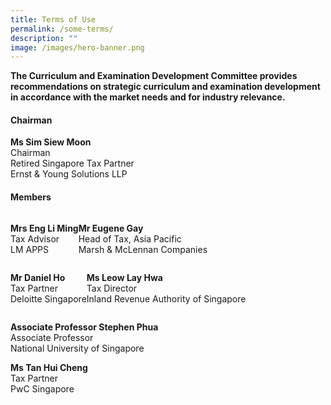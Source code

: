 ```yaml
---
title: Terms of Use
permalink: /some-terms/
description: ""
image: /images/hero-banner.png
---
```






**The Curriculum and Examination Development Committee provides recommendations on strategic curriculum and examination development in accordance with the market needs and for industry relevance.**

#### **Chairman**
**Ms Sim Siew Moon** <br>
Chairman <br>
Retired Singapore Tax Partner <br>
Ernst & Young Solutions LLP  <br>

#### **Members**
<div style="display: flex; flex-direction: row; align-items: top;">

**Mrs Eng Li Ming** <br>
Tax Advisor <br>
LM APPS

**Mr Eugene Gay** <br>
Head of Tax, Asia Pacific <br>
Marsh & McLennan Companies
	
</div>

<div style="display: flex; flex-direction: row; align-items: top;">
	
**Mr Daniel Ho** <br>
Tax Partner <br>
Deloitte Singapore

**Ms Leow Lay Hwa** <br>
Tax Director <br>
Inland Revenue Authority of Singapore
	
</div>

**Associate Professor Stephen Phua** <br>
Associate Professor <br>
National University of Singapore

**Ms Tan Hui Cheng** <br>
Tax Partner <br>
PwC Singapore
